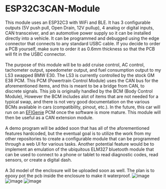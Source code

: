 # ESP32C3CAN-Module

This module uses an ESP32C3 with WiFi and BLE. 
It has 3 configurable outputs (5V push pull, Open Drain, 12V pullup), 4 analog or digital inputs, CAN transceiver, 
and an automotive power supply so it can be installed directly into a vehicle. It can be programmed and debugged using the edge connector that connects to any standard 
USBC cable. If you decide to order a PCB yourself, make sure to order it as 0.6mm thickness so that the PCB will fit in the USBC connector.
<br/><br/>
The purpose of this module will be to add cruise control, AC control, tachometer output, speedometer output, and fuel consumption output to my LS3 swapped BMW E30.
The LS3 is currently controlled by the stock GM E38 PCM. This PCM (Powertrain Control Module) uses the CAN bus for the aforementioned items, and this is meant to be a bridge from CAN, to 
discrete signals. This job is originally handled by the BCM (Body Control Module), However the BCM includes alot of items that are not needed for a typical swap, and there 
is not very good documentation on the various BCMs available in cars (compatibility, pinout, etc.). In the future, this car will run on an 
<a href="https://github.com/FL0WL0W/EFIGenie">EFIGenie</a> PCM once the software is more mature. This module will then be useful as a CAN extension module.
<br/><br/>
A demo program will be added soon that has all of the aforementioned features hardcoded, but the eventual goal is to utilize the work from my other repositories 
to create a configurable module that can be programmed through a web UI for various tasks. Another potential feature would be to implement an emulation of the ubiquitous ELM327 bluetooth module that can be used to connect to a phone or tablet to read diagnostic codes, read sensors, or create a digital dash.
<br/><br/>
A 3d model of the enclosure will be uploaded soon as well. The plan is to epoxy pot the pcb inside the enclosure to make it waterproof.
![image](https://user-images.githubusercontent.com/1595263/195181301-0c196c3c-3100-4f83-9f30-874a0b7afea7.png)
![image](https://user-images.githubusercontent.com/1595263/195181366-2fab4dbd-18c6-49c6-973a-4e5459182522.png)
![image](https://user-images.githubusercontent.com/1595263/195181392-971070fb-d9a4-4608-bcab-5475aad36f4f.png)
